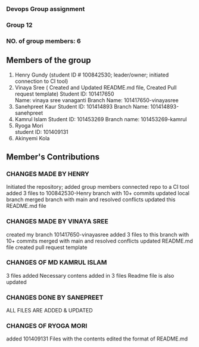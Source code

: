 ### Devops Group assignment
### Group 12


### NO. of group members: 6

## Members of the group
 1. Henry Gundy (student ID # 100842530; leader/owner; initiated connection to CI tool)  
 2. Vinaya Sree ( Created and Updated README.md file, Created Pull request template) 
    Student ID: 101417650  
    Name: vinaya sree vanaganti
    Branch Name: 101417650-vinayasree
 3. Sanehpreet Kaur
     Student ID: 101414893
     Branch Name: 101414893-sanehpreet
 4. Kamrul  Islam
     Student ID: 101453269
     Branch name: 101453269-kamrul
 5. Ryoga Mori  
    student ID: 101409131 
 6. Akinyemi Kola 

## Member's Contributions 
### CHANGES MADE BY HENRY
Initiated the repository;
added group members
connected repo to a CI tool
added 3 files to 100842530-Henry branch with 10+ commits
updated local branch
merged branch with main and resolved conflicts
updated this README.md file
### CHANGES MADE BY VINAYA SREE
created my branch 101417650-vinayasree
added 3 files to this branch with 10+ commits
merged with main and resolved conflicts
updated README.md file 
created pull request template
### CHANGES OF MD KAMRUL ISLAM
 3 files added
 Necessary contens added in 3 files
 Readme file is also updated  
### CHANGES DONE BY SANEPREET
ALL FILES ARE ADDED & UPDATED
### CHANGES OF RYOGA MORI  
added 101409131 Files with the contents
edited the format of README.md
